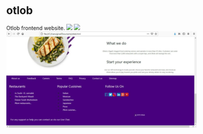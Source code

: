 # otlob
Otlob frontend website.
![](./screenshotsOtlob/1.jpeg)
![](./screenshotsOtlob/2.jpeg)
![](./screenshotsOtlob/3.jpeg)
